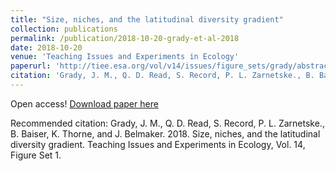 ```yaml
---
title: "Size, niches, and the latitudinal diversity gradient"
collection: publications
permalink: /publication/2018-10-20-grady-et-al-2018
date: 2018-10-20
venue: 'Teaching Issues and Experiments in Ecology'
paperurl: 'http://tiee.esa.org/vol/v14/issues/figure_sets/grady/abstract.html'
citation: 'Grady, J. M., Q. D. Read, S. Record, P. L. Zarnetske., B. Baiser, K. Thorne, and J. Belmaker. 2018. Size, niches, and the latitudinal diversity gradient. Teaching Issues and Experiments in Ecology, Vol. 14, Figure Set 1.'
---
```

Open access! [Download paper here](http://tiee.esa.org/vol/v14/issues/figure_sets/grady/abstract.html)

Recommended citation: Grady, J. M., Q. D. Read, S. Record, P. L. Zarnetske., B. Baiser, K. Thorne, and J. Belmaker. 2018. Size, niches, and the latitudinal diversity gradient. Teaching Issues and Experiments in Ecology, Vol. 14, Figure Set 1.